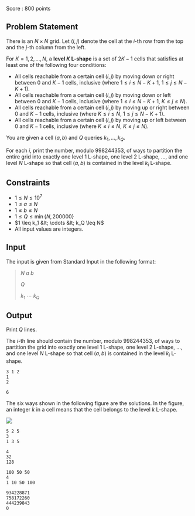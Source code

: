 Score : $800$ points

## Problem Statement

There is an $N \times N$ grid. Let $(i,j)$ denote the cell at the $i$-th row from the top and the $j$-th column from the left.

For $K = 1, 2, \ldots, N$, a **level $K$ L-shape** is a set of $2K - 1$ cells that satisfies at least one of the following four conditions:

- All cells reachable from a certain cell $(i,j)$ by moving down or right between $0$ and $K-1$ cells, inclusive (where $1 \leq i \leq N-K+1$, $1 \leq j \leq N-K+1$).
- All cells reachable from a certain cell $(i,j)$ by moving down or left between $0$ and $K-1$ cells, inclusive (where $1 \leq i \leq N-K+1$, $K \leq j \leq N$).
- All cells reachable from a certain cell $(i,j)$ by moving up or right between $0$ and $K-1$ cells, inclusive (where $K \leq i \leq N$, $1 \leq j \leq N-K+1$).
- All cells reachable from a certain cell $(i,j)$ by moving up or left between $0$ and $K-1$ cells, inclusive (where $K \leq i \leq N$, $K \leq j \leq N$).

You are given a cell $(a,b)$ and $Q$ queries $k_1, \ldots, k_Q$.

For each $i$, print the number, modulo $998244353$, of ways to partition the entire grid into exactly one level $1$ L-shape, one level $2$ L-shape, $\ldots$, and one level $N$ L-shape so that cell $(a,b)$ is contained in the level $k_i$ L-shape.

## Constraints

- $1 \leq N \leq 10^7$
- $1 \leq a \leq N$
- $1 \leq b \leq N$
- $1 \leq Q \leq \min\lbrace N, 200000 \rbrace$
- $1 \leq k_1 &lt; \cdots &lt; k_Q \leq N$
- All input values are integers.

## Input

The input is given from Standard Input in the following format:

> $N$ $a$ $b$
> 
> $Q$
> 
> $k_1$ $\cdots$ $k_Q$

## Output

Print $Q$ lines.

The $i$-th line should contain the number, modulo $998244353$, of ways to partition the grid into exactly one level $1$ L-shape, one level $2$ L-shape, $\ldots$, and one level $N$ L-shape so that cell $(a,b)$ is contained in the level $k_i$ L-shape.

```input1
3 1 2
1
2
```

```output1
6
```

The six ways shown in the following figure are the solutions. In the figure, an integer $k$ in a cell means that the cell belongs to the level $k$ L-shape.

![](https://img.atcoder.jp/arc190/d853bd693f0d3848c725803512dc382a.png)

```input2
5 2 5
3
1 3 5
```

```output2
4
32
128
```

```input3
100 50 50
4
1 10 50 100
```

```output3
934228871
758172260
444239843
0
```